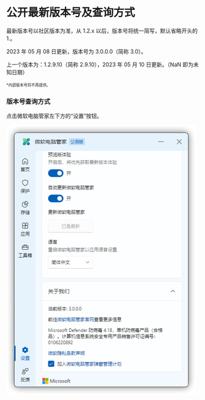 # 公开最新版本号及查询方式
最新版本号以社区版本为准，从 1.2.x 以后，版本号将统一简写，默认省略开头的 1.。

2023 年 05 月 08 日更新，版本号为 3.0.0.0（简称 3.0）。

上一个版本为：1.2.9.10（简称 2.9.10），2023 年 05 月 10 日更新。（NaN 即为未知日期）

<font size=1>*内部版本号将不再提供。</font>

### 版本号查询方式
点击微软电脑管家左下方的“设置”按钮。

![](../assets/appendix/check-version/latest-version.png)